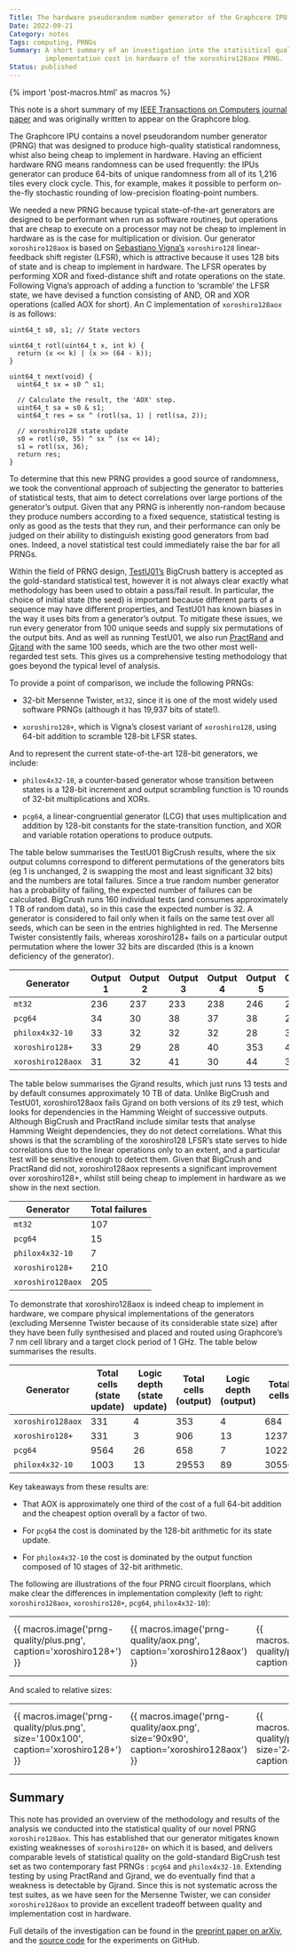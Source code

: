 ```yaml
---
Title: The hardware pseudorandom number generator of the Graphcore IPU
Date: 2022-09-21
Category: notes
Tags: computing, PRNGs
Summary: A short summary of an investigation into the statisitical quality and
         implementation cost in hardware of the xoroshiro128aox PRNG.
Status: published
---
```


{% import 'post-macros.html' as macros %}

This note is a short summary of my [IEEE Transactions on Computers journal
paper](https://ieeexplore.ieee.org/document/9875973) and was originally written
to appear on the Graphcore blog.

The Graphcore IPU contains a novel pseudorandom number generator (PRNG) that
was designed to produce high-quality statistical randomness, whist also being
cheap to implement in hardware. Having an efficient hardware RNG means
randomness can be used frequently: the IPUs generator can produce 64-bits of
unique randomness from all of its 1,216 tiles every clock cycle. This, for
example, makes it possible to perform on-the-fly stochastic rounding of
low-precision floating-point numbers.

We needed a new PRNG because typical state-of-the-art generators are designed
to be performant when run as software routines, but operations that are cheap
to execute on a processor may not be cheap to implement in hardware as is the
case for multiplication or division. Our generator ``xoroshiro128aox`` is based
on [Sebastiano Vigna’s](https://vigna.di.unimi.it/) ``xoroshiro128``
linear-feedback shift register (LFSR), which is attractive because it uses 128
bits of state and is cheap to implement in hardware. The LFSR operates by
performing XOR and fixed-distance shift and rotate operations on the state.
Following Vigna’s approach of adding a function to ‘scramble’ the LFSR state,
we have devised a function consisting of AND, OR and XOR operations (called AOX
for short). An C implementation of ``xoroshiro128aox`` is as follows:

```
uint64_t s0, s1; // State vectors

uint64_t rotl(uint64_t x, int k) {
  return (x << k) | (x >> (64 - k));
}

uint64_t next(void) {
  uint64_t sx = s0 ^ s1;

  // Calculate the result, the 'AOX' step.
  uint64_t sa = s0 & s1;
  uint64_t res = sx ^ (rotl(sa, 1) | rotl(sa, 2));

  // xoroshiro128 state update
  s0 = rotl(s0, 55) ^ sx ^ (sx << 14);
  s1 = rotl(sx, 36);
  return res;
}
```

To determine that this new PRNG provides a good source of randomness, we took
the conventional approach of subjecting the generator to batteries of
statistical tests, that aim to detect correlations over large portions of the
generator’s output. Given that any PRNG is inherently non-random because they
produce numbers according to a fixed sequence, statistical testing is only as
good as the tests that they run, and their performance can only be judged on
their ability to distinguish existing good generators from bad ones. Indeed, a
novel statistical test could immediately raise the bar for all PRNGs.

Within the field of PRNG design,
[TestU01’s](http://simul.iro.umontreal.ca/testu01/tu01.html) BigCrush battery
is accepted as the gold-standard statistical test, however it is not always
clear exactly what methodology has been used to obtain a pass/fail result. In
particular, the choice of initial state (the seed) is important because
different parts of a sequence may have different properties, and TestU01 has
known biases in the way it uses bits from a generator’s output. To mitigate
these issues, we run every generator from 100 unique seeds and supply six
permutations of the output bits. And as well as running TestU01, we also run
[PractRand](http://pracrand.sourceforge.net/) and
[Gjrand](http://gjrand.sourceforge.net/) with the same 100 seeds, which are the
two other most well-regarded test sets. This gives us a comprehensive testing
methodology that goes beyond the typical level of analysis.

To provide a point of comparison, we include the following PRNGs:

-	32-bit Mersenne Twister, ``mt32``, since it is one of the most widely used
	software PRNGs (although it has 19,937 bits of state!).

-	``xoroshiro128+``, which is Vigna’s closest variant of ``xoroshiro128``,
	using 64-bit addition to scramble 128-bit LFSR states.

And to represent the current state-of-the-art 128-bit generators, we include:

-	``philox4x32-10``, a counter-based generator whose transition between states
	is a 128-bit increment and output scrambling function is 10 rounds of 32-bit
  multiplications and XORs.

-	``pcg64``, a linear-congruential generator (LCG) that uses multiplication and
	addition by 128-bit constants for the state-transition function, and XOR and
  variable rotation operations to produce outputs.

The table below summarises the TestU01 BigCrush results, where the six output
columns correspond to different permutations of the generators bits (eg 1 is
unchanged, 2 is swapping the most and least significant 32 bits) and the
numbers are total failures. Since a true random number generator has a
probability of failing, the expected number of failures can be calculated.
BigCrush runs 160 individual tests (and consumes approximately 1 TB of random
data), so in this case the expected number is 32. A generator is considered to
fail only when it fails on the same test over all seeds, which can be seen in
the entries highlighted in red. The Mersenne Twister consistently fails,
whereas xoroshiro128+ fails on a particular output permutation where the lower
32 bits are discarded (this is a known deficiency of the generator).

<table class="table table-striped table-sm">
<thead>
  <th scope="col">Generator</th>
  <th scope="col">Output 1</th>
  <th scope="col">Output 2</th>
  <th scope="col">Output 3</th>
  <th scope="col">Output 4</th>
  <th scope="col">Output 5</th>
  <th scope="col">Output 6</th>
  <th scope="col">Total failures</th>
</thead>
<tbody>
<tr>
  <td><code>mt32</code></td>
  <td>236</td>
  <td>237</td>
  <td>233</td>
  <td>238</td>
  <td>246</td>
  <td>237</td>
  <td>1427</td>
</tr>
<tr>
  <td><code>pcg64</code></td>
  <td>34</td>
  <td>30</td>
  <td>38</td>
  <td>37</td>
  <td>38</td>
  <td>27</td>
  <td>204</td>
</tr>
<tr>
  <td><code>philox4x32-10</code></td>
  <td>33</td>
  <td>32</td>
  <td>32</td>
  <td>32</td>
  <td>28</td>
  <td>38</td>
  <td>195</td>
</tr>
<tr>
  <td><code>xoroshiro128+</code></td>
  <td>33</td>
  <td>29</td>
  <td>28</td>
  <td>40</td>
  <td>353</td>
  <td>42</td>
  <td>525</td>
</tr>
<tr>
  <td><code>xoroshiro128aox</code></td>
  <td>31</td>
  <td>32</td>
  <td>41</td>
  <td>30</td>
  <td>44</td>
  <td>32</td>
  <td>210</td>
</tr>
</tbody>
</table>

The table below summarises the Gjrand results, which just runs 13 tests and by
default consumes approximately 10 TB of data. Unlike BigCrush and TestU01,
xoroshiro128aox fails Gjrand on both versions of its z9 test, which looks for
dependencies in the Hamming Weight of successive outputs. Although BigCrush and
PractRand include similar tests that analyse Hamming Weight dependencies, they
do not detect correlations. What this shows is that the scrambling of the
xoroshiro128 LFSR’s state serves to hide correlations due to the linear
operations only to an extent, and a particular test will be sensitive enough to
detect them. Given that BigCrush and PractRand did not, xoroshiro128aox
represents a significant improvement over xoroshiro128+, whilst still being
cheap to implement in hardware as we show in the next section.

<table class="table table-striped table-sm">
<thead>
  <th scope="col">Generator</th>
  <th scope="col">Total failures</th>
</thead>
<tbody>
<tr>
  <td><code>mt32</code></td>
  <td>107</td>
</tr>
<tr>
  <td><code>pcg64</code></td>
  <td>15</td>
</tr>
<tr>
  <td><code>philox4x32-10</code></td>
  <td>7</td>
</tr>
<tr>
  <td><code>xoroshiro128+</code></td>
  <td>210</td>
</tr>
<tr>
  <td><code>xoroshiro128aox</code></td>
  <td>205</td>
</tr>
</tbody>
</table>

To demonstrate that xoroshiro128aox is indeed cheap to implement in hardware,
we compare physical implementations of the generators (excluding Mersenne
Twister because of its considerable state size) after they have been fully
synthesised and placed and routed using Graphcore’s 7 nm cell library and a
target clock period of 1 GHz. The table below summarises the results.

<table class="table table-striped table-sm">
<thead>
  <th scope="col">Generator</th>
  <th scope="col">Total cells (state update)</th>
  <th scope="col">Logic depth (state update)</th>
  <th scope="col">Total cells (output)</th>
  <th scope="col">Logic depth (output)</th>
  <th scope="col">Total cells</th>
</thead>
<tbody>
<tr>
  <td><code>xoroshiro128aox</code></td>
  <td>331 </td>
  <td>4   </td>
  <td>353 </td>
  <td>4   </td>
  <td>684 </td>
</tr>
<tr>
  <td><code>xoroshiro128+</code></td>
  <td>331 </td>
  <td>3   </td>
  <td>906 </td>
  <td>13  </td>
  <td>1237</td>
</tr>
<tr>
  <td><code>pcg64</code></td>
  <td>9564 </td>
  <td>26   </td>
  <td>658  </td>
  <td>7    </td>
  <td>10222</td>
</tr>
<tr>
  <td><code>philox4x32-10</code></td>
  <td>1003 </td>
  <td>13   </td>
  <td>29553</td>
  <td>89   </td>
  <td>30556</td>
</tr>
</tbody>
</table>

Key takeaways from these results are:

- That AOX is approximately one third of the cost of a full 64-bit addition and
  the cheapest option overall by a factor of two.

- For ``pcg64`` the cost is dominated by the 128-bit arithmetic for its state
  update.

- For ``philox4x32-10`` the cost is dominated by the output function composed of 10
  stages of 32-bit arithmetic.

The following are illustrations of the four PRNG circuit floorplans, which make
clear the differences in implementation complexity (left to right:
``xoroshiro128aox``, ``xoroshiro128+``, ``pcg64``, ``philox4x32-10``):

<table>
<tbody>
<tr>
  <td>{{ macros.image('prng-quality/plus.png', caption='xoroshiro128+') }}</td>
  <td>{{ macros.image('prng-quality/aox.png', caption='xoroshiro128aox') }}</td>
  <td>{{ macros.image('prng-quality/pcg64.png', caption='pcg64') }}</td>
  <td>{{ macros.image('prng-quality/philox.png', caption='philox4x32-10') }}</td>
</tr>
</table>

And scaled to relative sizes:

<!--
%          h      w         Scale
% plus     25.8   12.992    1
% aox      23.1   11.648    0.896551724
% pcg      63.9   32        2.463054187
% philox   115.8  57.984    4.463054187
-->
<table>
<tbody>
<tr>
  <td>{{ macros.image('prng-quality/plus.png', size='100x100', caption='xoroshiro128+') }}</td>
  <td>{{ macros.image('prng-quality/aox.png', size='90x90', caption='xoroshiro128aox') }}</td>
  <td>{{ macros.image('prng-quality/pcg64.png', size='246x246', caption='pcg64') }}</td>
  <td>{{ macros.image('prng-quality/philox.png', size='446x446', caption='philox4x32-10') }}</td>
</tr>
</table>

## Summary

This note has provided an overview of the methodology and results of the
analysis we conducted into the statistical quality of our novel PRNG
``xoroshiro128aox``. This has established that our generator mitigates known
existing weaknesses of ``xoroshiro128+`` on which it is based, and delivers
comparable levels of statistical quality on the gold-standard BigCrush test set
as two contemporary fast PRNGs : ``pcg64`` and ``philox4x32-10``. Extending
testing by using PractRand and Gjrand, we do eventually find that a weakness is
detectable by Gjrand. Since this is not systematic across the test suites, as
we have seen for the Mersenne Twister, we can consider ``xoroshiro128aox`` to
provide an excellent tradeoff between quality and implementation cost in
hardware.

Full details of the investigation can be found in the [preprint paper on
arXiv](https://arxiv.org/abs/2203.04058), and the [source
code](https://github.com/jameshanlon/prng-testing) for the experiments on
GitHub.

